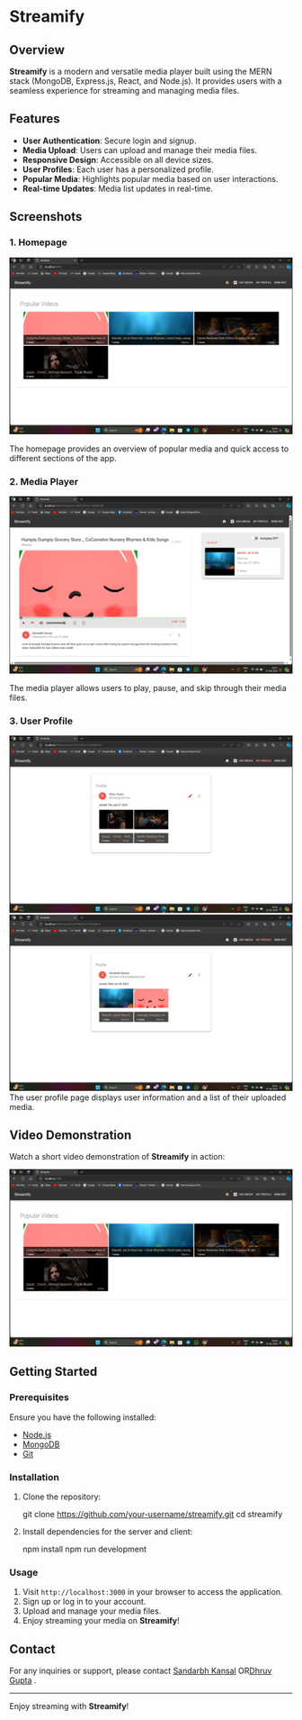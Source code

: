 # Streamify

## Overview

**Streamify** is a modern and versatile media player built using the MERN stack (MongoDB, Express.js, React, and Node.js). It provides users with a seamless experience for streaming and managing media files.

## Features

- **User Authentication**: Secure login and signup.
- **Media Upload**: Users can upload and manage their media files.
- **Responsive Design**: Accessible on all device sizes.
- **User Profiles**: Each user has a personalized profile.
- **Popular Media**: Highlights popular media based on user interactions.
- **Real-time Updates**: Media list updates in real-time.

## Screenshots

### 1. Homepage

![Homepage](streamify.png)

The homepage provides an overview of popular media and quick access to different sections of the app.

### 2. Media Player

![Media Player](play1.png)

The media player allows users to play, pause, and skip through their media files.

### 3. User Profile

![User Profile1](profile1.png)
![Upload Profile2](profile2.png)
The user profile page displays user information and a list of their uploaded media.




## Video Demonstration

Watch a short video demonstration of **Streamify** in action:

[![Streamify Video](streamify.png)](https://www.youtube.com/watch?v=radwVVnNJyA)


## Getting Started

### Prerequisites

Ensure you have the following installed:

- [Node.js](https://nodejs.org/)
- [MongoDB](https://www.mongodb.com/)
- [Git](https://git-scm.com/)

### Installation

1. Clone the repository:

    
    git clone https://github.com/your-username/streamify.git
    cd streamify
    

2. Install dependencies for the server and client:

   npm install
   npm run development



### Usage

1. Visit `http://localhost:3000` in your browser to access the application.
2. Sign up or log in to your account.
3. Upload and manage your media files.
4. Enjoy streaming your media on **Streamify**!



## Contact

For any inquiries or support, please contact [Sandarbh Kansal](mailto:sandarbhkansal8@gmail.com) OR[Dhruv Gupta](mailto:dhruvdronzer9@gmail.com) .

---

Enjoy streaming with **Streamify**!
